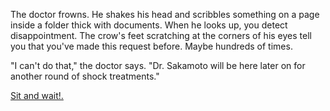 The doctor frowns. He shakes his head and scribbles something on a page inside a folder 
thick with documents. When he looks up, you detect disappointment. The crow's feet 
scratching at the corners of his eyes tell you that you've made this request before. 
Maybe hundreds of times.

"I can't do that," the doctor says. "Dr. Sakamoto will be here later on for another round 
of shock treatments."

[Sit and wait!.](../../marshmallow.md)
